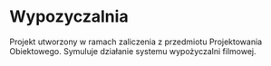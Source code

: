 # Wypozyczalnia

Projekt utworzony w ramach zaliczenia z przedmiotu Projektowania Obiektowego.
Symuluje działanie systemu wypożyczalni filmowej.

